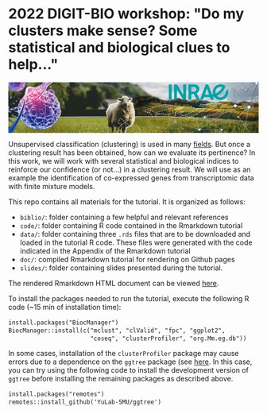 # 2022 DIGIT-BIO workshop: "Do my clusters make sense? Some statistical and biological clues to help..."

<img src="digitbio_logo.png" align="center" />

Unsupervised classification (clustering) is used in many [fields](https://digitbio-ia.github.io/sequences/concepts/s2_clustering). But once a clustering result has been obtained, how can we evaluate its pertinence? In this work, we will work with several statistical and biological indices to reinforce our confidence (or not...) in a clustering result. We will use as an example the identification of co-expressed genes from transcriptomic data with finite mixture models. 

This repo contains all materials for the tutorial. It is organized as follows:

- `biblio/`: folder containing a few helpful and relevant references
- `code/`: folder containing R code contained in the Rmarkdown tutorial
- `data/`: folder containing three `.rds` files that are to be downloaded and loaded in the tutorial R code. These files were generated with the code indicated in the Appendix of the Rmarkdown tutorial
- `doc/`: compiled Rmarkdown tutorial for rendering on Github pages 
- `slides/`: folder containing slides presented during the tutorial.

The rendered Rmarkdown HTML document can be viewed [here](https://www.andrea-rau.com/2022_DIGIT-BIO_workshop/).

To install the packages needed to run the tutorial, execute the following R code (~15 min of installation time):

```
install.packages("BiocManager")
BiocManager::install(c("mclust", "clValid", "fpc", "ggplot2",
                       "coseq", "clusterProfiler", "org.Mm.eg.db"))
```

In some cases, installation of the `clusterProfiler` package may cause
errors due to a dependence on the `ggtree` package (see [here](https://github.com/YuLab-SMU/ggtree/issues/544). 
In this case, you can try
using the following code to install the development version of `ggtree`
before installing the remaining packages as described above.

```
install.packages("remotes")
remotes::install_github('YuLab-SMU/ggtree')
```